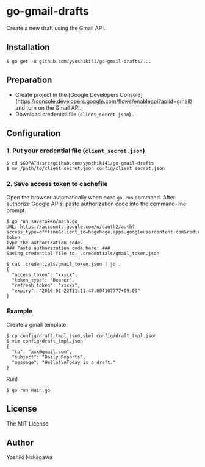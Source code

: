 # go-gmail-drafts

Create a new draft using the Gmail API.

## Installation

```shell
$ go get -u github.com/yyoshiki41/go-gmail-drafts/...
```

## Preparation
- Create project in the [Google Developers Console] (https://console.developers.google.com/flows/enableapi?apiid=gmail) and turn on the Gmail API.
- Download credential file (`client_secret.json`) .

## Configuration
### 1. Put your credential file (`client_secret.json`) 

```shell
$ cd $GOPATH/src/github.com/yyoshiki41/go-gmail-drafts
$ mv /path/to/client_secret.json config/client_secret.json
```

### 2. Save access token to cachefile

Open the browser automatically when exec `go run` command.
After authorize Google APIs, paste authorization code into the command-line prompt.

```shell
$ go run savetoken/main.go
URL: https://accounts.google.com/o/oauth2/auth?access_type=offline&client_id=hogehoge.apps.googleusercontent.com&redirect_uri=urn%3Aietf%3Awg%3Aoauth%3A2.0%3Aoob&response_type=code&scope=https%3A%2F%2Fwww.googleapis.com%2Fauth%2Fgmail.compose+https%3A%2F%2Fwww.googleapis.com%2Fauth%2Fgmail.modify&state=state-token
Type the authorization code.
### Paste authorization code here! ###
Saving credential file to: .credentials/gmail_token.json

$ cat .credentials/gmail_token.json | jq .
{
  "access_token": "xxxxx",
  "token_type": "Bearer",
  "refresh_token": "xxxxx",
  "expiry": "2016-01-22T11:11:47.804107777+09:00"
}
```

### Example

Create a gmail template.

```shell
$ cp config/draft_tmpl.json.skel config/draft_tmpl.json
$ vim config/draft_tmpl.json
{
  "to": "xxx@gmail.com",
  "subject": "Daily Reports",
  "message": "Hello!\nToday is a draft."
}
```

Run!

```shell
$ go run main.go
```

## License 
The MIT License

## Author
Yoshiki Nakagawa
